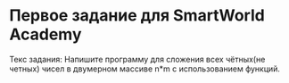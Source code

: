 # Первое задание для SmartWorld Academy
Текс задания:
Напишите программу для сложения всех чётных(не четных) чисел в двумерном массиве n*m с использованием функций.

